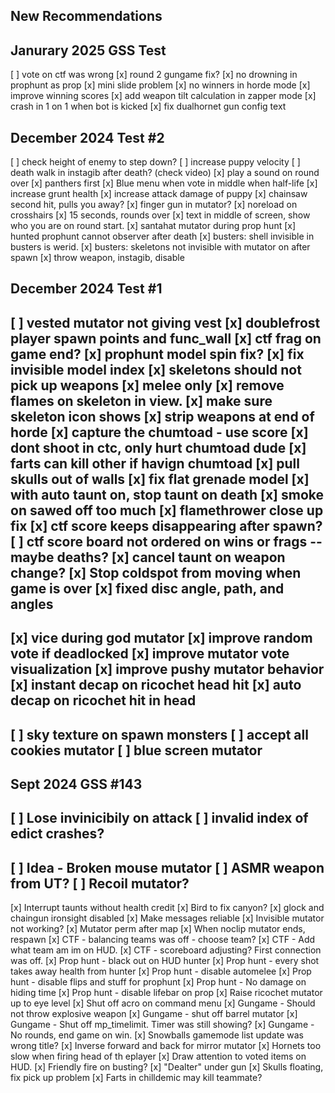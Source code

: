 ## New Recommendations

## Janurary 2025 GSS Test

[ ] vote on ctf was wrong
[x] round 2 gungame fix?
[x] no drowning in prophunt as prop
[x] mini slide problem
[x] no winners in horde mode
    [x] improve winning scores
[x] add weapon tilt calculation in zapper mode
[x] crash in 1 on 1 when bot is kicked
[x] fix dualhornet gun config text

## December 2024 Test #2

[ ] check height of enemy to step down?
[ ] increase puppy velocity
[ ] death walk in instagib after death? (check video)
[x] play a sound on round over
[x] panthers first
[x] Blue menu when vote in middle when half-life
[x] increase grunt health
[x] increase attack damage of puppy
[x] chainsaw second hit, pulls you away?
[x] finger gun in mutator?
[x] noreload on crosshairs
[x] 15 seconds, rounds over
[x] text in middle of screen, show who you are on round start.
[x] santahat mutator during prop hunt
[x] hunted prophunt cannot observer after death
[x] busters: shell invisible in busters is werid.
[x] busters: skeletons not invisible with mutator on after spawn
[x] throw weapon, instagib, disable

## December 2024 Test #1

[ ] vested mutator not giving vest
[x] doublefrost player spawn points and func_wall
[x] ctf frag on game end?
[x] prophunt model spin fix?
    [x] fix invisible model index
[x] skeletons should not pick up weapons
    [x] melee only
    [x] remove flames on skeleton in view.
        [x] make sure skeleton icon shows
[x] strip weapons at end of horde
[x] capture the chumtoad - use score
    [x] dont shoot in ctc, only hurt chumtoad dude
    [x] farts can kill other if havign chumtoad
[x] pull skulls out of walls
[x] fix flat grenade model
[x] with auto taunt on, stop taunt on death
[x] smoke on sawed off too much
[x] flamethrower close up fix
[x] ctf score keeps disappearing after spawn?
    [ ] ctf score board not ordered on wins or frags -- maybe deaths?
[x] cancel taunt on weapon change?
[x] Stop coldspot from moving when game is over
[x] fixed disc angle, path, and angles
---
[x] vice during god mutator
[x] improve random vote if deadlocked
[x] improve mutator vote visualization
[x] improve pushy mutator behavior
[x] instant decap on ricochet head hit
[x] auto decap on ricochet hit in head
---
[ ] sky texture on spawn monsters
[ ] accept all cookies mutator
[ ] blue screen mutator
---


##  Sept 2024 GSS #143

[ ] Lose invinicibily on attack
[ ] invalid index of edict crashes?
---
[ ] Idea - Broken mouse mutator
[ ] ASMR weapon from UT?
[ ] Recoil mutator?
---
[x] Interrupt taunts without health credit
[x] Bird to fix canyon?
[x] glock and chaingun ironsight disabled
[x] Make messages reliable
[x] Invisible mutator not working?
[x] Mutator perm after map
[x] When noclip mutator ends, respawn
[x] CTF - balancing teams was off - choose team?
[x] CTF - Add what team am im on HUD.
[x] CTF - scoreboard adjusting? First connection was off.
[x] Prop hunt - black out on HUD hunter
[x] Prop hunt - every shot takes away health from hunter
[x] Prop hunt - disable automelee
[x] Prop hunt - disable flips and stuff for prophunt
[x] Prop hunt - No damage on hiding time
[x] Prop hunt - disable lifebar on prop
[x] Raise ricochet mutator up to eye level
[x] Shut off acro on command menu
[x] Gungame - Should not throw explosive weapon
[x] Gungame - shut off barrel mutator
[x] Gungame - Shut off mp_timelimit. Timer was still showing?
[x] Gungame - No rounds, end game on win.
[x] Snowballs gamemode list update was wrong title?
[x] Inverse forward and back for mirror mutator
[x] Hornets too slow when firing head of th eplayer
[x] Draw attention to voted items on HUD.
[x] Friendly fire on busting?
[x] "Dealter" under gun
[x] Skulls floating, fix pick up problem
[x] Farts in chilldemic may kill teammate?
